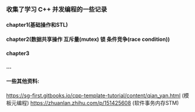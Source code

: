 ### 收集了学习 C++ 并发编程的一些记录

#### chapter1(基础操作和STL)
#### chapter2(数据共享操作 互斥量(mutex) 锁 条件竞争(race condition))
#### chapter3
#### ...


#### 一些其他资料:
https://sg-first.gitbooks.io/cpp-template-tutorial/content/qian_yan.html  (模板元编程)
https://zhuanlan.zhihu.com/p/151425608 (软件事务内存STM)